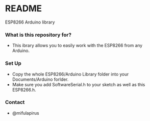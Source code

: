 # README #
ESP8266 Arduino library

### What is this repository for? ###
* This ibrary allows you to easily work with the ESP8266 from any Arduino.

### Set Up ###
* Copy the whole ESP8266/Arduino Library folder into your Documents/Arduino forlder.
* Make sure you add SoftwareSerial.h to your sketch as well as this ESP8266.h.

### Contact ###
* @mifulapirus
